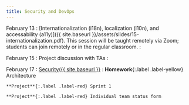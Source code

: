 ```yaml
---
title: Security and DevOps
---
```


February 13
: [Internationalization (i18n), localization (l10n), and accessability (a11y)]({{ site.baseurl }}/assets/slides/15-internationalization.pdf). This session will be taught remotely via Zoom; students can join remotely or in the regular classroom.
  : 

February 15
: Project discussion with TAs
  : 

February 17
: [Security({{ site.baseurl }}](/assets/slides/16-security.pdf)
  : **Homework**{:.label .label-yellow} Architecture
  
    **Project**{:.label .label-red} Sprint 1
   
    **Project**{:.label .label-red} Individual team status form

